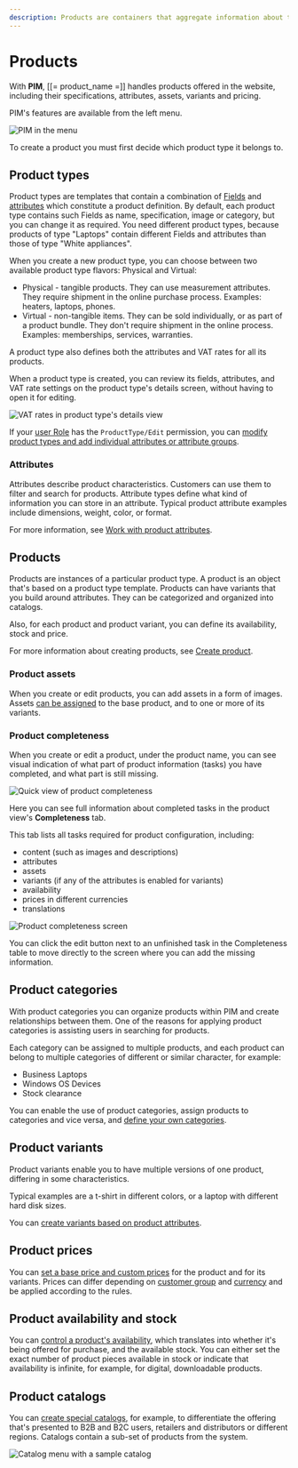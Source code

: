 ```yaml
---
description: Products are containers that aggregate information about the items you offer, their specs, variants, availability, etc.
---
```


# Products

With **PIM**, [[= product_name =]] handles products offered in the website, 
including their specifications, attributes, assets, variants and pricing.

PIM's features are available from the left menu.

![PIM in the menu](img/catalog_menu.png "PIM in the menu")

To create a product you must first decide which product type it belongs to.

## Product types

Product types are templates that contain a combination of [Fields](../content_management/content_model.md#fields-and-field-types) and [attributes](#attributes) which constitute a product definition.
By default, each product type contains such Fields as name, specification, image or category, but you can change it as required.
You need different product types, because products of type "Laptops" contain different Fields and attributes than those of type "White appliances".

When you create a new product type, you can choose between two available product type flavors: Physical and Virtual:

- Physical - tangible products.
They can use measurement attributes. They require shipment in the online purchase process.
Examples: heaters, laptops, phones.
- Virtual - non-tangible items. They can be sold individually, or as part of a product bundle.
They don't require shipment in the online process. Examples: memberships, services, warranties. 

A product type also defines both the attributes and VAT rates for all its products.

When a product type is created, you can review its fields, attributes, and VAT rate settings on the product type's details screen, without having to open it for editing.

![VAT rates in product type's details view](img/vat_rates_product_details.png "VAT rates in product type's details view")

If your [user Role](../permission_management/work_with_permissions.md) has the `ProductType/Edit` 
permission, you can [modify product types and add individual attributes or attribute groups](create_product_types.md).

### Attributes

Attributes describe product characteristics.
Customers can use them to filter and search for products.
Attribute types define what kind of information you can store in an attribute.
Typical product attribute examples include dimensions, weight, color, or format.

For more information, see [Work with product attributes](work_with_product_attributes.md).

## Products

Products are instances of a particular product type.
A product is an object that's based on a product type template.
Products can have variants that you build around attributes.
They can be categorized and organized into catalogs.

Also, for each product and product variant, you can define its availability, stock and price.

For more information about creating products, see [Create product](create_edit_product.md#create-and-edit-products).

### Product assets

When you create or edit products, you can add assets in a form of images.
Assets [can be assigned](work_with_product_assets.md) to the base product, and to one or more of its variants.

### Product completeness

When you create or edit a product, under the product name, you can see visual indication
of what part of product information (tasks) you have completed, and what part is still missing.

![Quick view of product completeness](img/product_completeness_bar.png "Quick view of product completeness")

Here you can see full information about completed tasks in the product view's **Completeness** tab.

This tab lists all tasks required for product configuration, including:

- content (such as images and descriptions)
- attributes
- assets
- variants (if any of the attributes is enabled for variants)
- availability
- prices in different currencies
- translations

![Product completeness screen](img/product_completeness.png "Product completeness screen")

You can click the edit button next to an unfinished task in the Completeness table
to move directly to the screen where you can add the missing information.


## Product categories

With product categories you can organize products within PIM and create relationships between them. 
One of the reasons for applying product categories is assisting users in searching for products.

Each category can be assigned to multiple products, and each product can belong to multiple categories of different or similar character, for example:

- Business Laptops
- Windows OS Devices
- Stock clearance

You can enable the use of product categories, assign products to categories and vice versa, and [define your own categories](work_with_product_categories.md).

## Product variants

Product variants enable you to have multiple versions of one product, differing in some characteristics.

Typical examples are a t-shirt in different colors, or a laptop with different hard disk sizes.

You can [create variants based on product attributes](work_with_product_variants.md).

## Product prices

 You can [set a base price and custom prices](manage_prices.md) for the product and for its variants.
 Prices can differ depending on [customer group](../customer_management/manage_customers.md) and [currency](../pim/manage_currencies.md) and be applied according to the rules.

## Product availability and stock

You can [control a product's availability](manage_availability_and_stock.md), which translates into 
whether it's being offered for purchase, and the available stock.
You can either set the exact number of product pieces available in stock or indicate 
that availability is infinite, for example, for digital, downloadable products. 

## Product catalogs

You can [create special catalogs](work_with_catalogs.md), for example, to differentiate the offering 
that's presented to B2B and B2C users, retailers and distributors or different regions.
Catalogs contain a sub-set of products from the system.

![Catalog menu with a sample catalog](img/catalog.png "Catalog menu with a sample catalog")
